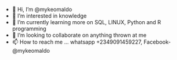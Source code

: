 - 👋 Hi, I’m @mykeomaldo
- 👀 I’m interested in knowledge 
- 🌱 I’m currently learning more on SQL, LINUX, Python and R programming
- 💞️ I’m looking to collaborate on anything thrown at me
- 📫 How to reach me ... whatsapp +2349091459227, Facebook- @mykeomaldo

<!---
mykeomaldo/mykeomaldo is a ✨ special ✨ repository because its `README.md` (this file) appears on your GitHub profile.
You can click the Preview link to take a look at your changes.
--->
